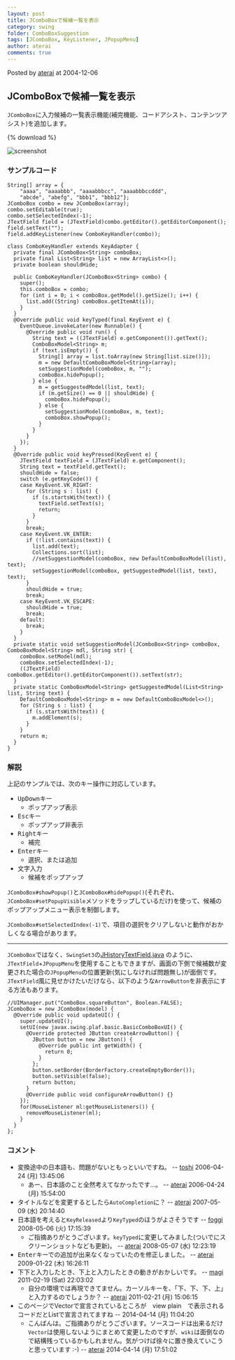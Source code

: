 ```yaml
---
layout: post
title: JComboBoxで候補一覧を表示
category: swing
folder: ComboBoxSuggestion
tags: [JComboBox, KeyListener, JPopupMenu]
author: aterai
comments: true
---
```


Posted by [aterai](http://terai.xrea.jp/aterai.html) at 2004-12-06

## JComboBoxで候補一覧を表示
`JComboBox`に入力候補の一覧表示機能(補完機能、コードアシスト、コンテンツアシスト)を追加します。

{% download %}

![screenshot](https://lh3.googleusercontent.com/_9Z4BYR88imo/TQTJwW_1EoI/AAAAAAAAAU4/ENqthfUJCsc/s800/ComboBoxSuggestion.png)

### サンプルコード
<pre class="prettyprint"><code>String[] array = {
    "aaaa", "aaaabbb", "aaaabbbcc", "aaaabbbccddd",
    "abcde", "abefg", "bbb1", "bbb12"};
JComboBox combo = new JComboBox(array);
combo.setEditable(true);
combo.setSelectedIndex(-1);
JTextField field = (JTextField)combo.getEditor().getEditorComponent();
field.setText("");
field.addKeyListener(new ComboKeyHandler(combo));
</code></pre>

<pre class="prettyprint"><code>class ComboKeyHandler extends KeyAdapter {
  private final JComboBox&lt;String&gt; comboBox;
  private final List&lt;String&gt; list = new ArrayList&lt;&gt;();
  private boolean shouldHide;

  public ComboKeyHandler(JComboBox&lt;String&gt; combo) {
    super();
    this.comboBox = combo;
    for (int i = 0; i &lt; comboBox.getModel().getSize(); i++) {
      list.add((String) comboBox.getItemAt(i));
    }
  }
  @Override public void keyTyped(final KeyEvent e) {
    EventQueue.invokeLater(new Runnable() {
      @Override public void run() {
        String text = ((JTextField) e.getComponent()).getText();
        ComboBoxModel&lt;String&gt; m;
        if (text.isEmpty()) {
          String[] array = list.toArray(new String[list.size()]);
          m = new DefaultComboBoxModel&lt;String&gt;(array);
          setSuggestionModel(comboBox, m, "");
          comboBox.hidePopup();
        } else {
          m = getSuggestedModel(list, text);
          if (m.getSize() == 0 || shouldHide) {
            comboBox.hidePopup();
          } else {
            setSuggestionModel(comboBox, m, text);
            comboBox.showPopup();
          }
        }
      }
    });
  }
  @Override public void keyPressed(KeyEvent e) {
    JTextField textField = (JTextField) e.getComponent();
    String text = textField.getText();
    shouldHide = false;
    switch (e.getKeyCode()) {
    case KeyEvent.VK_RIGHT:
      for (String s : list) {
        if (s.startsWith(text)) {
          textField.setText(s);
          return;
        }
      }
      break;
    case KeyEvent.VK_ENTER:
      if (!list.contains(text)) {
        list.add(text);
        Collections.sort(list);
        //setSuggestionModel(comboBox, new DefaultComboBoxModel(list), text);
        setSuggestionModel(comboBox, getSuggestedModel(list, text), text);
      }
      shouldHide = true;
      break;
    case KeyEvent.VK_ESCAPE:
      shouldHide = true;
      break;
    default:
      break;
    }
  }
  private static void setSuggestionModel(JComboBox&lt;String&gt; comboBox, ComboBoxModel&lt;String&gt; mdl, String str) {
    comboBox.setModel(mdl);
    comboBox.setSelectedIndex(-1);
    ((JTextField) comboBox.getEditor().getEditorComponent()).setText(str);
  }
  private static ComboBoxModel&lt;String&gt; getSuggestedModel(List&lt;String&gt; list, String text) {
    DefaultComboBoxModel&lt;String&gt; m = new DefaultComboBoxModel&lt;&gt;();
    for (String s : list) {
      if (s.startsWith(text)) {
        m.addElement(s);
      }
    }
    return m;
  }
}
</code></pre>

### 解説
上記のサンプルでは、次のキー操作に対応しています。

- <kbd>Up</kbd><kbd>Down</kbd>キー
    - ポップアップ表示
- <kbd>Esc</kbd>キー
    - ポップアップ非表示
- <kbd>Right</kbd>キー
    - 補完
- <kbd>Enter</kbd>キー
    - 選択、または追加
- 文字入力
    - 候補をポップアップ

<!-- dummy comment line for breaking list -->

`JComboBox#showPopup()`と`JComboBox#hidePopup()`(それぞれ、`JComboBox#setPopupVisible`メソッドをラップしているだけ)を使って、候補のポップアップメニュー表示を制御します。

`JComboBox#setSelectedIndex(-1)`で、項目の選択をクリアしないと動作がおかしくなる場合があります。

- - - -
`JComboBox`ではなく、`SwingSet3`の[JHistoryTextField.java](http://java.net/projects/swingset3/sources/svn/content/trunk/SwingSet3/src/com/sun/swingset3/demos/textfield/JHistoryTextField.java) のように、`JTextField`+`JPopupMenu`を使用することもできますが、画面の下側で候補数が変更された場合の`JPopupMenu`の位置更新(気にしなければ問題無し)が面倒です。`JTextField`風に見せかけたいだけなら、以下のような`ArrowButton`を非表示にする方法もあります。

<pre class="prettyprint"><code>//UIManager.put("ComboBox.squareButton", Boolean.FALSE);
JComboBox = new JComboBox(model) {
  @Override public void updateUI() {
    super.updateUI();
    setUI(new javax.swing.plaf.basic.BasicComboBoxUI() {
      @Override protected JButton createArrowButton() {
        JButton button = new JButton() {
          @Override public int getWidth() {
            return 0;
          }
        };
        button.setBorder(BorderFactory.createEmptyBorder());
        button.setVisible(false);
        return button;
      }
      @Override public void configureArrowButton() {}
    });
    for(MouseListener ml:getMouseListeners()) {
      removeMouseListener(ml);
    }
  }
};
</code></pre>

### コメント
- 変換途中の日本語も、問題がないともっといいですね。 -- [toshi](http://terai.xrea.jp/toshi.html) 2006-04-24 (月) 13:45:06
    - あー、日本語のこと全然考えてなかったです…。 -- [aterai](http://terai.xrea.jp/aterai.html) 2006-04-24 (月) 15:54:00
- タイトルなどを変更するとしたら`AutoCompletion`に？ -- [aterai](http://terai.xrea.jp/aterai.html) 2007-05-09 (水) 20:14:40
- 日本語を考えると`KeyReleased`より`KeyTyped`のほうがよさそうです -- [foggi](http://terai.xrea.jp/foggi.html) 2008-05-06 (火) 17:15:39
    - ご指摘ありがとうございます。`keyTyped`に変更してみました(ついでにスクリーンショットなども更新)。 -- [aterai](http://terai.xrea.jp/aterai.html) 2008-05-07 (水) 12:23:19
- <kbd>Enter</kbd>キーでの追加が出来なくなっていたのを修正しました。 -- [aterai](http://terai.xrea.jp/aterai.html) 2009-01-22 (木) 16:26:11
- 下下と入力したとき、下上と入力したときの動きがおかしいです。 -- [magi](http://terai.xrea.jp/magi.html) 2011-02-19 (Sat) 22:03:02
    - 自分の環境では再現できてません。カーソルキーを、「下、下、下、上」と入力するのでしょうか？ -- [aterai](http://terai.xrea.jp/aterai.html) 2011-02-21 (月) 15:06:15
- このページでVectorで宣言されているところが　view plain　で表示されるコードだとListで宣言されてますね --  2014-04-14 (月) 11:04:20
    - こんばんは。ご指摘ありがとうございます。ソースコードは出来るだけ`Vector`は使用しないようにまとめて変更したのですが、`wiki`は面倒なので結構残っているかもしれません。気がつけば徐々に置き換えていこうと思っています :-) -- [aterai](http://terai.xrea.jp/aterai.html) 2014-04-14 (月) 17:51:02

<!-- dummy comment line for breaking list -->

